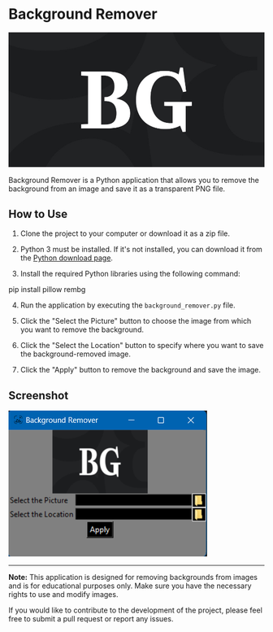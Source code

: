 # Background Remover

![Background Remover](bgremove.jpg)

Background Remover is a Python application that allows you to remove the background from an image and save it as a transparent PNG file.

## How to Use

1. Clone the project to your computer or download it as a zip file.

2. Python 3 must be installed. If it's not installed, you can download it from the [Python download page](https://www.python.org/downloads/).

3. Install the required Python libraries using the following command:

pip install pillow rembg

4. Run the application by executing the `background_remover.py` file.

5. Click the "Select the Picture" button to choose the image from which you want to remove the background.

6. Click the "Select the Location" button to specify where you want to save the background-removed image.

7. Click the "Apply" button to remove the background and save the image.

## Screenshot

![Application Screenshot](screenshot.png)

---

**Note:** This application is designed for removing backgrounds from images and is for educational purposes only. Make sure you have the necessary rights to use and modify images.

If you would like to contribute to the development of the project, please feel free to submit a pull request or report any issues.
